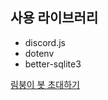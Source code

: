 ## 사용 라이브러리
- discord.js
- dotenv
- better-sqlite3

[림붕이 봇 초대하기](<https://discord.com/oauth2/authorize?client_id=1322588403358761090&permissions=2048&integration_type=0&scope=bot>)
